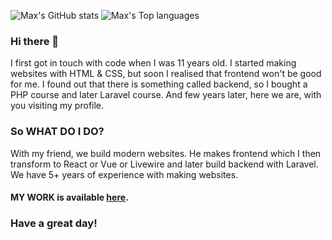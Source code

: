 ![Max's GitHub stats](https://github-readme-stats.vercel.app/api?username=djlimix&count_private=true&show_icons=true)
![Max's Top languages](https://github-readme-stats.vercel.app/api/top-langs/?username=djlimix&layout=compact)

### Hi there 👋

I first got in touch with code when I was 11 years old. I started making websites with HTML & CSS, but soon I realised that frontend won't be good for me. I found out that there is something called backend, so I bought a PHP course and later Laravel course. And few years later, here we are, with you visiting my profile.

### So WHAT DO I DO?

With my friend, we build modern websites. He makes frontend which I then transform to React or Vue or Livewire and later build backend with Laravel. We have 5+ years of experience with making websites.

#### MY WORK is available [here](https://limix.eu).

### Have a great day! 

<!--
**djlimix/djlimix** is a ✨ _special_ ✨ repository because its `README.md` (this file) appears on your GitHub profile.

Here are some ideas to get you started:

- 🔭 I’m currently working on ...
- 🌱 I’m currently learning ...
- 👯 I’m looking to collaborate on ...
- 🤔 I’m looking for help with ...
- 💬 Ask me about ...
- 📫 How to reach me: ...
- 😄 Pronouns: ...
- ⚡ Fun fact: ...
-->
